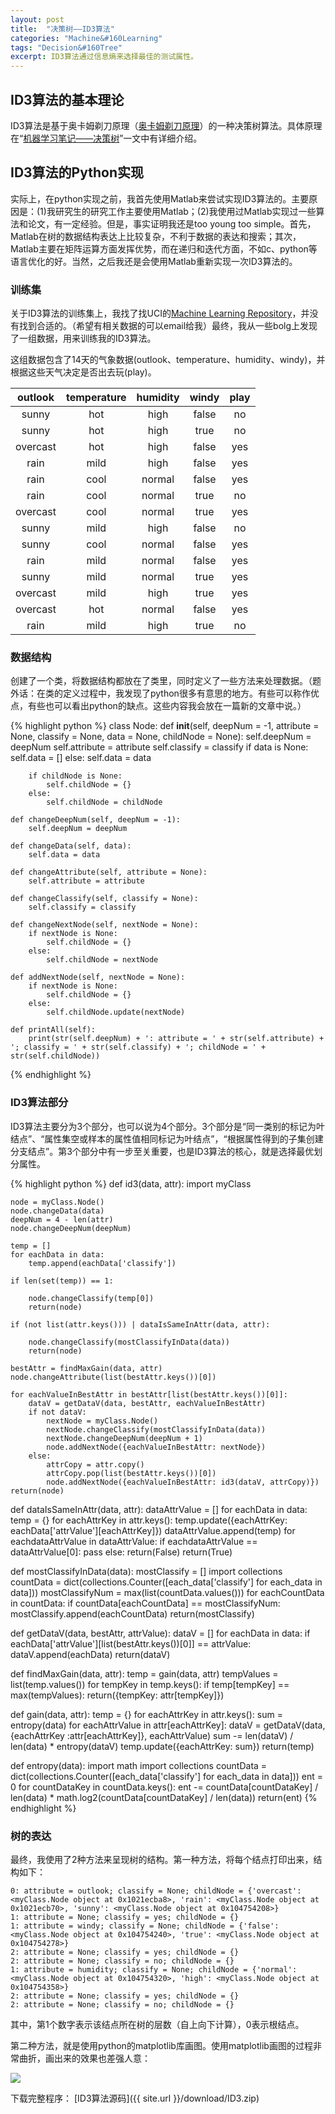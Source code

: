 ```yaml
---
layout: post
title:  "决策树——ID3算法"
categories: "Machine&#160Learning"
tags: "Decision&#160Tree"
excerpt: ID3算法通过信息熵来选择最佳的测试属性。
---
```


## ID3算法的基本理论

ID3算法是基于奥卡姆剃刀原理（<a href="{{ site.url }}/ML-Concept-and-Fundamentals/index.html#14-归纳偏好" target="_blank">奥卡姆剃刀原理</a>）的一种决策树算法。具体原理在“<a href="{{ site.url }}/ML-Decision-Tree/index.html#迭代分类器id3" target="_blank">机器学习笔记——决策树</a>”一文中有详细介绍。

## ID3算法的Python实现

实际上，在python实现之前，我首先使用Matlab来尝试实现ID3算法的。主要原因是：(1)我研究生的研究工作主要使用Matlab；(2)我使用过Matlab实现过一些算法和论文，有一定经验。但是，事实证明我还是too young too simple。首先，Matlab在树的数据结构表达上比较复杂，不利于数据的表达和搜索；其次，Matlab主要在矩阵运算方面发挥优势，而在递归和迭代方面，不如c、python等语言优化的好。当然，之后我还是会使用Matlab重新实现一次ID3算法的。

### 训练集

关于ID3算法的训练集上，我找了找UCI的<a href="https://archive.ics.uci.edu/ml/index.html" target="_blank">Machine Learning Repository</a>，并没有找到合适的。（希望有相关数据的可以email给我）最终，我从一些bolg上发现了一组数据，用来训练我的ID3算法。

这组数据包含了14天的气象数据(outlook、temperature、humidity、windy)，并根据这些天气决定是否出去玩(play)。

|outlook|temperature|humidity|windy|play|
|:-----:|:---------:|:------:|:---:|:---:|
|sunny|hot|high|false|no|
|sunny|hot|high|true|no|
|overcast|hot|high|false|yes|
|rain|mild|high|false|yes|
|rain|cool|normal|false|yes|
|rain|cool|normal|true|no|
|overcast|cool|normal|true|yes|
|sunny|mild|high|false|no|
|sunny|cool|normal|false|yes|
|rain|mild|normal|false|yes|
|sunny|mild|normal|true|yes|
|overcast|mild|high|true|yes|
|overcast|hot|normal|false|yes|
|rain|mild|high|true|no|

### 数据结构

创建了一个类，将数据结构都放在了类里，同时定义了一些方法来处理数据。（题外话：在类的定义过程中，我发现了python很多有意思的地方。有些可以称作优点，有些也可以看出python的缺点。这些内容我会放在一篇新的文章中说。）

{% highlight python %}
class Node:
	def __init__(self, deepNum = -1, attribute = None, classify = None, data = None, childNode = None):
		self.deepNum = deepNum
		self.attribute = attribute
		self.classify = classify
		if data is None:
			self.data = []
		else:
			self.data = data

		if childNode is None:
			self.childNode = {}
		else:
			self.childNode = childNode

	def changeDeepNum(self, deepNum = -1):
		self.deepNum = deepNum

	def changeData(self, data):
		self.data = data

	def changeAttribute(self, attribute = None):
		self.attribute = attribute

	def changeClassify(self, classify = None):
		self.classify = classify

	def changeNextNode(self, nextNode = None):
		if nextNode is None:
			self.childNode = {}
		else:
			self.childNode = nextNode

	def addNextNode(self, nextNode = None):
		if nextNode is None:
			self.childNode = {}
		else:
			self.childNode.update(nextNode)

	def printAll(self):
		print(str(self.deepNum) + ': attribute = ' + str(self.attribute) + '; classify = ' + str(self.classify) + '; childNode = ' + str(self.childNode))
{% endhighlight %}

### ID3算法部分

ID3算法主要分为3个部分，也可以说为4个部分。3个部分是“同一类别的标记为叶结点”、“属性集空或样本的属性值相同标记为叶结点”，“根据属性得到的子集创建分支结点”。第3个部分中有一步至关重要，也是ID3算法的核心，就是选择最优划分属性。

{% highlight python %}
def id3(data, attr):
	import myClass

	node = myClass.Node()
	node.changeData(data)
	deepNum = 4 - len(attr)
	node.changeDeepNum(deepNum)

	temp = []
	for eachData in data:
		temp.append(eachData['classify'])

	if len(set(temp)) == 1:

		node.changeClassify(temp[0])
		return(node)

	if (not list(attr.keys())) | dataIsSameInAttr(data, attr):

		node.changeClassify(mostClassifyInData(data))
		return(node)

	bestAttr = findMaxGain(data, attr)
	node.changeAttribute(list(bestAttr.keys())[0])

	for eachValueInBestAttr in bestAttr[list(bestAttr.keys())[0]]:
		dataV = getDataV(data, bestAttr, eachValueInBestAttr)
		if not dataV:
			nextNode = myClass.Node()
			nextNode.changeClassify(mostClassifyInData(data))
			nextNode.changeDeepNum(deepNum + 1)
			node.addNextNode({eachValueInBestAttr: nextNode})
		else:
			attrCopy = attr.copy()
			attrCopy.pop(list(bestAttr.keys())[0])
			node.addNextNode({eachValueInBestAttr: id3(dataV, attrCopy)})
	return(node)

def dataIsSameInAttr(data, attr):
	dataAttrValue = []
	for eachData in data:
		temp = {}
		for eachAttrKey in attr.keys():
			temp.update({eachAttrKey: eachData['attrValue'][eachAttrKey]})
		dataAttrValue.append(temp)
	for eachdataAttrValue in dataAttrValue:
		if eachdataAttrValue == dataAttrValue[0]:
			pass
		else:
			return(False)
	return(True)

def mostClassifyInData(data):
	mostClassify = []
	import collections
	countData = dict(collections.Counter([each_data['classify'] for each_data in data]))
	mostClassifyNum = max(list(countData.values()))
	for eachCountData in countData:
		if countData[eachCountData] == mostClassifyNum:
			mostClassify.append(eachCountData)
	return(mostClassify)

def getDataV(data, bestAttr, attrValue):
	dataV = []
	for eachData in data:
		if eachData['attrValue'][list(bestAttr.keys())[0]] == attrValue:
			dataV.append(eachData)
	return(dataV)

def findMaxGain(data, attr):
	temp = gain(data, attr)
	tempValues = list(temp.values())
	for tempKey in temp.keys():
		if temp[tempKey] == max(tempValues):
			return({tempKey: attr[tempKey]})

def gain(data, attr):
	temp = {}
	for eachAttrKey in attr.keys():
		sum = entropy(data)
		for eachAttrValue in attr[eachAttrKey]:
			dataV = getDataV(data, {eachAttrKey :attr[eachAttrKey]}, eachAttrValue)
			sum -= len(dataV) / len(data) * entropy(dataV)
		temp.update({eachAttrKey: sum})
	return(temp)

def entropy(data):
	import math
	import collections
	countData = dict(collections.Counter([each_data['classify'] for each_data in data]))
	ent = 0
	for countDataKey in countData.keys():
		ent -= countData[countDataKey] / len(data) * math.log2(countData[countDataKey] / len(data))
	return(ent)
{% endhighlight %}

### 树的表达

最终，我使用了2种方法来呈现树的结构。第一种方法，将每个结点打印出来，结构如下：

```
0: attribute = outlook; classify = None; childNode = {'overcast': <myClass.Node object at 0x1021ecba8>, 'rain': <myClass.Node object at 0x1021ecb70>, 'sunny': <myClass.Node object at 0x104754208>}
1: attribute = None; classify = yes; childNode = {}
1: attribute = windy; classify = None; childNode = {'false': <myClass.Node object at 0x104754240>, 'true': <myClass.Node object at 0x104754278>}
2: attribute = None; classify = yes; childNode = {}
2: attribute = None; classify = no; childNode = {}
1: attribute = humidity; classify = None; childNode = {'normal': <myClass.Node object at 0x104754320>, 'high': <myClass.Node object at 0x104754358>}
2: attribute = None; classify = yes; childNode = {}
2: attribute = None; classify = no; childNode = {}
```

其中，第1个数字表示该结点所在树的层数（自上向下计算），0表示根结点。

第二种方法，就是使用python的matplotlib库画图。使用matplotlib画图的过程非常曲折，画出来的效果也差强人意：

<img src="{{ site.url }}/image/Machine_Learning/ID3_Tree.png">

下载完整程序： [ID3算法源码]({{ site.url }}/download/ID3.zip)
